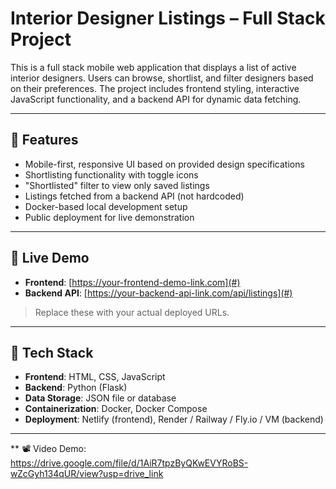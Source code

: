# Interior Designer Listings – Full Stack Project

This is a full stack mobile web application that displays a list of active interior designers. Users can browse, shortlist, and filter designers based on their preferences. The project includes frontend styling, interactive JavaScript functionality, and a backend API for dynamic data fetching.

---

## 📱 Features

- Mobile-first, responsive UI based on provided design specifications
- Shortlisting functionality with toggle icons
- "Shortlisted" filter to view only saved listings
- Listings fetched from a backend API (not hardcoded)
- Docker-based local development setup
- Public deployment for live demonstration

---

## 🚀 Live Demo

- **Frontend**: [https://your-frontend-demo-link.com](#)
- **Backend API**: [https://your-backend-api-link.com/api/listings](#)

> Replace these with your actual deployed URLs.

---

## 🧰 Tech Stack

- **Frontend**: HTML, CSS, JavaScript
- **Backend**: Python (Flask)
- **Data Storage**: JSON file or database
- **Containerization**: Docker, Docker Compose
- **Deployment**: Netlify (frontend), Render / Railway / Fly.io / VM (backend)

---

** 📽️ Video Demo:
https://drive.google.com/file/d/1AiR7tpzByQKwEVYRoBS-wZcGyh134qUR/view?usp=drive_link

